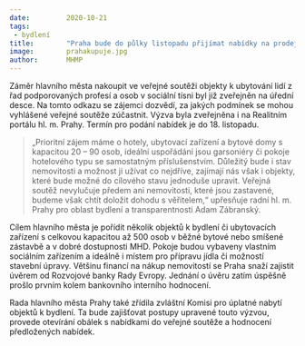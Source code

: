 ```yaml
---
date:         2020-10-21
tags:         
 - bydlení
title:        "Praha bude do půlky listopadu přijímat nabídky na prodej ubytovacích zařízení a bytových domů"
image: 	      prahakupuje.jpg
author:       MHMP
---
```


Záměr hlavního města nakoupit ve veřejné soutěži objekty k ubytování lidí z řad podporovaných profesí a osob v sociální tísni byl již zveřejněn na úřední desce. Na tomto odkazu se zájemci dozvědí, za jakých podmínek se mohou vyhlášené veřejné soutěže zúčastnit. Výzva byla zveřejněna i na Realitním portálu hl. m. Prahy. Termín pro podání nabídek je do 18. listopadu.

> „Prioritní zájem máme o hotely, ubytovací zařízení a bytové domy s kapacitou 20 – 90 osob, ideální uspořádání jsou garsoniéry či pokoje hotelového typu se samostatným příslušenstvím. Důležitý bude i stav nemovitosti a možnost ji užívat co nejdříve, zajímají nás však i objekty, které bude možné do cílového stavu jednoduše upravit. Veřejná soutěž nevylučuje předem ani nemovitosti, které jsou zastavené, budeme však chtít doložit dohodu s věřitelem,“ upřesňuje radní hl. m. Prahy pro oblast bydlení a transparentnosti Adam Zábranský.

Cílem hlavního města je pořídit několik objektů k bydlení či ubytovacích zařízení s celkovou kapacitou až 500 osob v běžné bytové nebo smíšené zástavbě a v dobré dostupnosti MHD. Pokoje budou vybaveny vlastním sociálním zařízením a ideálně i místem pro přípravu jídla či možností stavební úpravy. Většinu financí na nákup nemovitostí se Praha snaží zajistit úvěrem od Rozvojové banky Rady Evropy. Jednání o úvěru zatím úspěšně prošlo prvním kolem bankovního interního hodnocení.

Rada hlavního města Prahy také zřídila zvláštní Komisi pro úplatné nabytí objektů k bydlení. Ta bude zajišťovat postupy upravené touto výzvou, provede otevírání obálek s nabídkami do veřejné soutěže a hodnocení předložených nabídek.

